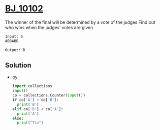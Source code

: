 # [BJ_10102](https://acmicpc.net/problem/10102)

The winner of the final will be determined by a vote of the judges
Find out who wins when the judges' votes are given

```txt
Input: 6
ABBABB

Output: B
```

## Solution

* py

  ```py
  import collections
  input()
  co = collections.Counter(input())
  if co['A'] < co['B']:
    print('B')
  elif co['B'] < co['A']:
    print('A')
  else:
    print("Tie")
  ```
